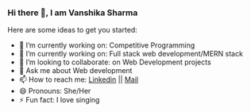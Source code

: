 ### Hi there 👋, I am Vanshika Sharma

Here are some ideas to get you started:

- 🔭 I’m currently working on: Competitive Programming
- 🌱 I’m currently working on: Full stack web development/MERN stack
- 👯 I’m looking to collaborate: on Web Development projects
- 💬 Ask me about Web development
- 📫 How to reach me: [Linkedin](https://www.linkedin.com/in/vanshika-sharma24/) || [Mail](mailto:vanshikasharma2401@gmail.com)
- 😄 Pronouns: She/Her
- ⚡ Fun fact: I love singing

